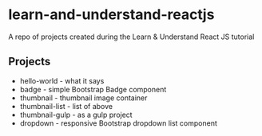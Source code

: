 # learn-and-understand-reactjs

A repo of projects created during the Learn & Understand React JS tutorial

## Projects
* hello-world - what it says
* badge - simple Bootstrap Badge component
* thumbnail - thumbnail image container
* thumbnail-list - list of above
* thumbnail-gulp - as a gulp project
* dropdown - responsive Bootstrap dropdown list component 

